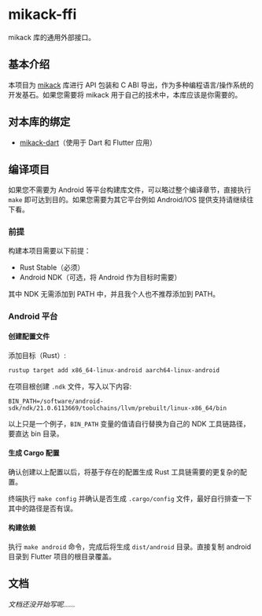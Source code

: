 # mikack-ffi

mikack 库的通用外部接口。

## 基本介绍

本项目为 [mikack](https://github.com/Hentioe/mikack) 库进行 API 包装和 C ABI 导出，作为多种编程语言/操作系统的开发基石。如果您需要将 mikack 用于自己的技术中，本库应该是你需要的。

## 对本库的绑定

- [mikack-dart](https://github.com/Hentioe/mikack-dart)（使用于 Dart 和 Flutter 应用）

## 编译项目

如果您不需要为 Android 等平台构建库文件，可以略过整个编译章节，直接执行 `make` 即可达到目的。如果您需要为其它平台例如 Android/IOS 提供支持请继续往下看。

### 前提

构建本项目需要以下前提：

- Rust Stable（必须）
- Android NDK（可选，将 Android 作为目标时需要）

其中 NDK 无需添加到 PATH 中，并且我个人也不推荐添加到 PATH。

### Android 平台

#### 创建配置文件

添加目标（Rust）:

```bash
rustup target add x86_64-linux-android aarch64-linux-android
```

在项目根创建 `.ndk` 文件，写入以下内容:

```env
BIN_PATH=/software/android-sdk/ndk/21.0.6113669/toolchains/llvm/prebuilt/linux-x86_64/bin
```

以上只是一个例子，`BIN_PATH` 变量的值请自行替换为自己的 NDK 工具链路径，要直达 bin 目录。

#### 生成 Cargo 配置

确认创建以上配置以后，将基于存在的配置生成 Rust 工具链需要的更复杂的配置。

终端执行 `make config` 并确认是否生成 `.cargo/config` 文件，最好自行排查一下其中的路径是否有误。

#### 构建依赖

执行 `make android` 命令，完成后将生成 `dist/android` 目录。直接复制 android 目录到 Flutter 项目的根目录覆盖。

## 文档

_文档还没开始写呢……_
